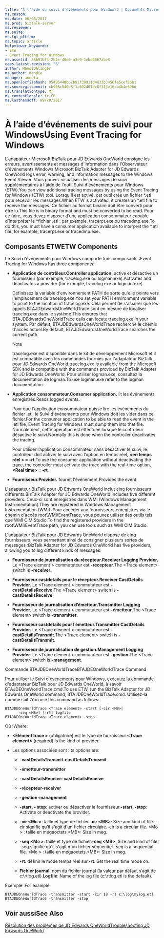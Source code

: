 ```yaml
---
title: "À l’aide du suivi d’événements pour Windows2 | Documents Microsoft"
ms.custom: 
ms.date: 06/08/2017
ms.prod: biztalk-server
ms.reviewer: 
ms.suite: 
ms.tgt_pltfrm: 
ms.topic: article
helpviewer_keywords:
- ETW
- Event Tracing for Windows
ms.assetid: 88b91b74-2b2e-40e0-a3e9-1ebd6367abe8
caps.latest.revision: "6"
author: MandiOhlinger
ms.author: mandia
manager: anneta
ms.openlocfilehash: 95495448bb7b92f30911d4d33b3456fa5cef9bb1
ms.sourcegitcommit: cb908c540d8f1a692d01dc8f313e16cb4b4e696d
ms.translationtype: MT
ms.contentlocale: fr-FR
ms.lasthandoff: 09/20/2017
---
```

# <a name="using-event-tracing-for-windows"></a><span data-ttu-id="0b328-102">À l’aide d’événements de suivi pour Windows</span><span class="sxs-lookup"><span data-stu-id="0b328-102">Using Event Tracing for Windows</span></span>
<span data-ttu-id="0b328-103">L'adaptateur Microsoft BizTalk pour JD Edwards OneWorld consigne les erreurs, avertissements et messages d'information dans l'Observateur d'événements Windows.</span><span class="sxs-lookup"><span data-stu-id="0b328-103">Microsoft BizTalk Adapter for JD Edwards OneWorld logs error, warning, and information messages to the Windows Event Viewer.</span></span> <span data-ttu-id="0b328-104">Vous pouvez visualiser des messages de suivi supplémentaires à l'aide de l'outil Suivi d'événements pour Windows (ETW).</span><span class="sxs-lookup"><span data-stu-id="0b328-104">You can view additional tracing messages by using the Event Tracing for Windows (ETW) tool.</span></span> <span data-ttu-id="0b328-105">Lorsqu'il est activé, cet outil crée un fichier *.etl pour recevoir les messages.</span><span class="sxs-lookup"><span data-stu-id="0b328-105">When ETW is activated, it creates an *.etl file to receive the messages.</span></span> <span data-ttu-id="0b328-106">Ce fichier au format binaire doit être converti pour être lu.</span><span class="sxs-lookup"><span data-stu-id="0b328-106">This file is in binary format and must be converted to be read.</span></span> <span data-ttu-id="0b328-107">Pour ce faire, vous devez disposer d’une application consommateur capable d’interpréter le \*fichier .etl : par exemple, tracerpt.exe ou tracedmp.exe.</span><span class="sxs-lookup"><span data-stu-id="0b328-107">To do this, you must have a consumer application available to interpret the \*.etl file: for example, tracerpt.exe or tracedmp.exe.</span></span>  
  
## <a name="etw-components"></a><span data-ttu-id="0b328-108">Composants ETW</span><span class="sxs-lookup"><span data-stu-id="0b328-108">ETW Components</span></span>  
 <span data-ttu-id="0b328-109">Le Suivi d'événements pour Windows comporte trois composants :</span><span class="sxs-lookup"><span data-stu-id="0b328-109">Event Tracing for Windows has three components:</span></span>  
  
-   <span data-ttu-id="0b328-110">**Application de contrôleur.**</span><span class="sxs-lookup"><span data-stu-id="0b328-110">**Controller application.**</span></span> <span data-ttu-id="0b328-111">active et désactive un fournisseur (par exemple, tracelog.exe ou logman.exe).</span><span class="sxs-lookup"><span data-stu-id="0b328-111">Activates and deactivates a provider (for example, tracelog.exe or logman.exe).</span></span>  
  
     <span data-ttu-id="0b328-112">Définissez la variable d'environnement PATH de sorte qu'elle pointe vers l'emplacement de tracelog.exe.</span><span class="sxs-lookup"><span data-stu-id="0b328-112">You set your PATH environment variable to point to the location of tracelog.exe.</span></span> <span data-ttu-id="0b328-113">Cela permet de s'assurer que les appels BTAJDEdwardsOneWorldTrace sont en mesure de localiser tracelog.exe dans le système.</span><span class="sxs-lookup"><span data-stu-id="0b328-113">This ensures that BTAJDEdwardsOneWorldTrace calls can locate tracelog.exe in your system.</span></span> <span data-ttu-id="0b328-114">Par défaut, BTAJDEdwardsOneWorldTrace recherche le chemin d'accès actuel.</span><span class="sxs-lookup"><span data-stu-id="0b328-114">By default, BTAJDEdwardsOneWorldTrace searches the current path.</span></span>  
  
    > [!NOTE]
    >  <span data-ttu-id="0b328-115">tracelog.exe est disponible dans le kit de développement Microsoft et il est compatible avec les commandes fournies par l'adaptateur BizTalk pour JD Edwards OneWorld.</span><span class="sxs-lookup"><span data-stu-id="0b328-115">tracelog.exe is available from the Microsoft SDK and is compatible with the commands provided by BizTalk Adapter for JD Edwards OneWorld.</span></span> <span data-ttu-id="0b328-116">Pour utiliser logman.exe, consultez la documentation de logman.</span><span class="sxs-lookup"><span data-stu-id="0b328-116">To use logman.exe refer to the logman documentation.</span></span>  
  
-   <span data-ttu-id="0b328-117">**Application consommateur.**</span><span class="sxs-lookup"><span data-stu-id="0b328-117">**Consumer application.**</span></span> <span data-ttu-id="0b328-118">lit les événements enregistrés.</span><span class="sxs-lookup"><span data-stu-id="0b328-118">Reads logged events.</span></span>  
  
     <span data-ttu-id="0b328-119">Pour que l'application consommateur puisse lire les événements du fichier .etl, le Suivi d'événements pour Windows doit les vider dans ce fichier.</span><span class="sxs-lookup"><span data-stu-id="0b328-119">For the consumer application to be able to read the event in the .etl file, Event Tracing for Windows must dump them into that file.</span></span> <span data-ttu-id="0b328-120">Normalement, cette opération est effectuée lorsque le contrôleur désactive le suivi.</span><span class="sxs-lookup"><span data-stu-id="0b328-120">Normally this is done when the controller deactivates the tracing.</span></span>  
  
     <span data-ttu-id="0b328-121">Pour utiliser l’application consommateur sans désactiver le suivi, le contrôleur doit activer le suivi avec l’option en temps réel,  **\<en temps réel > = -rt**.</span><span class="sxs-lookup"><span data-stu-id="0b328-121">To use the consumer application without deactivating the trace, the controller must activate the trace with the real-time option, **\<Real time> = -rt**.</span></span>  
  
-   <span data-ttu-id="0b328-122">**Fournisseur.**</span><span class="sxs-lookup"><span data-stu-id="0b328-122">**Provider.**</span></span> <span data-ttu-id="0b328-123">fournit l'événement.</span><span class="sxs-lookup"><span data-stu-id="0b328-123">Provides the event.</span></span>  
  
 <span data-ttu-id="0b328-124">L'adaptateur BizTalk pour JD Edwards OneWorld inclut cinq fournisseurs différents.</span><span class="sxs-lookup"><span data-stu-id="0b328-124">BizTalk Adapter for JD Edwards OneWorld includes five different providers.</span></span> <span data-ttu-id="0b328-125">Ceux-ci sont enregistrés dans WMI (Windows Management Instrumentation).</span><span class="sxs-lookup"><span data-stu-id="0b328-125">They are registered in Windows Management Instrumentation (WMI).</span></span> <span data-ttu-id="0b328-126">Pour accéder aux fournisseurs enregistrés via le chemin d'accès root\WMI\EventTrace, vous pouvez utiliser des outils tels que WMI CIM Studio.</span><span class="sxs-lookup"><span data-stu-id="0b328-126">To find the registered providers in the root\WMI\EventTrace path, you can use tools such as WMI CIM Studio.</span></span>  
  
 <span data-ttu-id="0b328-127">L'adaptateur BizTalk pour JD Edwards OneWorld dispose de cinq fournisseurs, vous permettant ainsi de consigner plusieurs sortes de messages :</span><span class="sxs-lookup"><span data-stu-id="0b328-127">BizTalk Adapter for JD Edwards OneWorld has five providers, allowing you to log different kinds of messages:</span></span>  
  
-   <span data-ttu-id="0b328-128">**Fournisseur de journalisation du récepteur.**</span><span class="sxs-lookup"><span data-stu-id="0b328-128">**Receiver Logging Provider.**</span></span> <span data-ttu-id="0b328-129">Le \<Trace element > commutateur est **-récepteur**.</span><span class="sxs-lookup"><span data-stu-id="0b328-129">The \<Trace element> switch is **-receiver**.</span></span>  
  
-   <span data-ttu-id="0b328-130">**Fournisseur castdetails pour le récepteur.**</span><span class="sxs-lookup"><span data-stu-id="0b328-130">**Receiver CastDetails Provider.**</span></span> <span data-ttu-id="0b328-131">Le \<Trace element > commutateur est **- castDetailsReceive**.</span><span class="sxs-lookup"><span data-stu-id="0b328-131">The \<Trace element> switch is **-castDetailsReceive**.</span></span>  
  
-   <span data-ttu-id="0b328-132">**Fournisseur de journalisation d’émetteur.**</span><span class="sxs-lookup"><span data-stu-id="0b328-132">**Transmitter Logging Provider.**</span></span> <span data-ttu-id="0b328-133">Le \<Trace element > commutateur est **-émetteur**.</span><span class="sxs-lookup"><span data-stu-id="0b328-133">The \<Trace element> switch is **-transmitter**.</span></span>  
  
-   <span data-ttu-id="0b328-134">**Fournisseur castdetails pour l’émetteur.**</span><span class="sxs-lookup"><span data-stu-id="0b328-134">**Transmitter CastDetails Provider.**</span></span> <span data-ttu-id="0b328-135">Le \<Trace element > commutateur est **- castDetailsTransmit**.</span><span class="sxs-lookup"><span data-stu-id="0b328-135">The \<Trace element> switch is **-castDetailsTransmit**.</span></span>  
  
-   <span data-ttu-id="0b328-136">**Fournisseur de journalisation de gestion.**</span><span class="sxs-lookup"><span data-stu-id="0b328-136">**Management Logging Provider.**</span></span> <span data-ttu-id="0b328-137">Le \<Trace element > commutateur est **-gestion**.</span><span class="sxs-lookup"><span data-stu-id="0b328-137">The \<Trace element> switch is **-management**.</span></span>  
  
 <span data-ttu-id="0b328-138">Commande BTAJDEOneWorldTrace</span><span class="sxs-lookup"><span data-stu-id="0b328-138">BTAJDEOneWorldTrace Command</span></span>  
  
 <span data-ttu-id="0b328-139">Pour utiliser le Suivi d'événements pour Windows, exécutez la commande d'adaptateur BizTalk pour JD Edwards OneWorld, à savoir BTAJDEOneWorldTrace.cmd.</span><span class="sxs-lookup"><span data-stu-id="0b328-139">To use ETW, run the BizTalk Adapter for JD Edwards OneWorld command, BTAJDEOneWorldTrace.cmd.</span></span> <span data-ttu-id="0b328-140">Utilisez-la comme suit :</span><span class="sxs-lookup"><span data-stu-id="0b328-140">You use this command as follows:</span></span>  
  
```  
BTAJDEOneWorldTrace <Trace element> -start [-cir <MB>|   
      -seq <MB>] [-rt] logfile  
BTAJDEOneWorldTrace <Trace element> -stop  
```  
  
 <span data-ttu-id="0b328-141">Où :</span><span class="sxs-lookup"><span data-stu-id="0b328-141">Where:</span></span>  
  
-   <span data-ttu-id="0b328-142">**\<Élément trace >** (obligatoire) est le type de fournisseur.</span><span class="sxs-lookup"><span data-stu-id="0b328-142">**\<Trace element>** (required) is the kind of provider.</span></span>  
  
-   <span data-ttu-id="0b328-143">Les options associées sont :</span><span class="sxs-lookup"><span data-stu-id="0b328-143">Its options are:</span></span>  
  
    -   <span data-ttu-id="0b328-144">**-castDetailsTransmit**</span><span class="sxs-lookup"><span data-stu-id="0b328-144">**-castDetailsTransmit**</span></span>  
  
    -   <span data-ttu-id="0b328-145">**-émetteur**</span><span class="sxs-lookup"><span data-stu-id="0b328-145">**-transmitter**</span></span>  
  
    -   <span data-ttu-id="0b328-146">**-castDetailsReceive**</span><span class="sxs-lookup"><span data-stu-id="0b328-146">**-castDetailsReceive**</span></span>  
  
    -   <span data-ttu-id="0b328-147">**-récepteur**</span><span class="sxs-lookup"><span data-stu-id="0b328-147">**-receiver**</span></span>  
  
    -   <span data-ttu-id="0b328-148">**-gestion**</span><span class="sxs-lookup"><span data-stu-id="0b328-148">**-management**</span></span>  
  
    -   <span data-ttu-id="0b328-149">**-start, - stop**: activer ou désactiver le fournisseur.</span><span class="sxs-lookup"><span data-stu-id="0b328-149">**-start, -stop**: Activate or deactivate the provider.</span></span>  
  
    -   <span data-ttu-id="0b328-150">**-cir \<Mo >**: taille et type de fichier.</span><span class="sxs-lookup"><span data-stu-id="0b328-150">**-cir \<MB>**: Size and kind of file.</span></span> <span data-ttu-id="0b328-151">-cir signifie qu'il s'agit d'un fichier circulaire.</span><span class="sxs-lookup"><span data-stu-id="0b328-151">-cir is a circular file.</span></span> <span data-ttu-id="0b328-152">\<Mo > : taille en mégaoctets.</span><span class="sxs-lookup"><span data-stu-id="0b328-152">\<MB>: Size in meg.</span></span>  
  
    -   <span data-ttu-id="0b328-153">**-seq \<Mo >**: taille et type de fichier.</span><span class="sxs-lookup"><span data-stu-id="0b328-153">**-seq \<MB>**: Size and kind of file.</span></span> <span data-ttu-id="0b328-154">-seq signifie qu'il s'agit d'un fichier séquentiel.</span><span class="sxs-lookup"><span data-stu-id="0b328-154">-seq is a sequential file.</span></span> <span data-ttu-id="0b328-155">\<Mo > : taille en mégaoctets.</span><span class="sxs-lookup"><span data-stu-id="0b328-155">\<MB>: Size in meg.</span></span>  
  
    -   <span data-ttu-id="0b328-156">**-rt**: définir le mode temps réel sur.</span><span class="sxs-lookup"><span data-stu-id="0b328-156">**-rt**: Set the real time mode on.</span></span>  
  
    -   <span data-ttu-id="0b328-157">**Fichier journal**: nom du fichier journal (la valeur par défaut s’agit de c:\rtlog.etl).</span><span class="sxs-lookup"><span data-stu-id="0b328-157">**Logfile**: Name of the log file (c:\rtlog.etl is the default).</span></span>  
  
 <span data-ttu-id="0b328-158">Exemple :</span><span class="sxs-lookup"><span data-stu-id="0b328-158">For example:</span></span>  
  
```  
BTAJDEOneWorldTrace -transmitter -start -cir 10 -rt c:\log\mylog.etl  
BTAJDEOneWorldTrace -transmitter -stop  
```  
  
## <a name="see-also"></a><span data-ttu-id="0b328-159">Voir aussi</span><span class="sxs-lookup"><span data-stu-id="0b328-159">See Also</span></span>  
 [<span data-ttu-id="0b328-160">Résolution des problèmes de JD Edwards OneWorld</span><span class="sxs-lookup"><span data-stu-id="0b328-160">Troubleshooting JD Edwards OneWorld</span></span>](../core/troubleshooting-jd-edwards-oneworld.md)